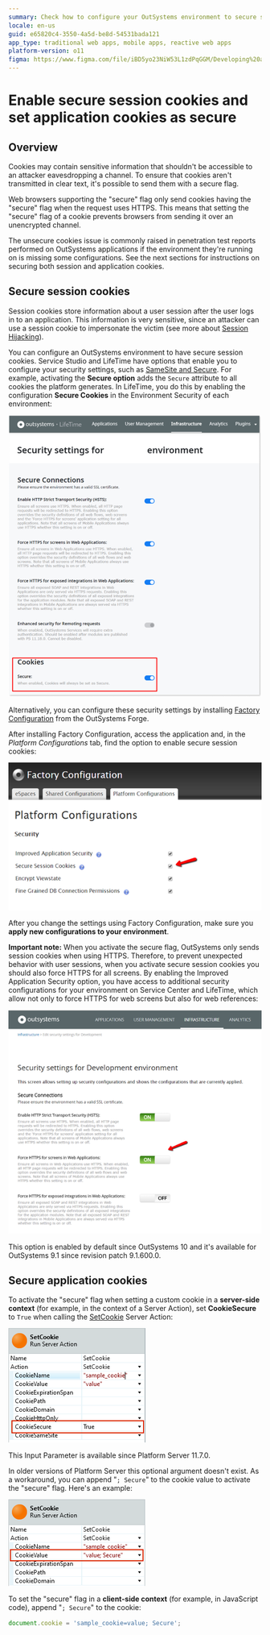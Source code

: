 ```yaml
---
summary: Check how to configure your OutSystems environment to secure session cookies and how to activate the secure cookie flag while developing the app.
locale: en-us
guid: e65820c4-3550-4a5d-be8d-54531bada121
app_type: traditional web apps, mobile apps, reactive web apps
platform-version: o11
figma: https://www.figma.com/file/iBD5yo23NiW53L1zdPqGGM/Developing%20an%20Application?node-id=4260:366
---
```


# Enable secure session cookies and set application cookies as secure

## Overview

Cookies may contain sensitive information that shouldn't be accessible to an attacker eavesdropping a channel. To ensure that cookies aren't transmitted in clear text, it's possible to send them with a secure flag.

Web browsers supporting the "secure" flag only send cookies having the "secure" flag when the request uses HTTPS. This means that setting the "secure" flag of a cookie prevents browsers from sending it over an unencrypted channel.

The unsecure cookies issue is commonly raised in penetration test reports performed on OutSystems applications if the environment they're running on is missing some configurations. See the next sections for instructions on securing both session and application cookies.

## Secure session cookies

Session cookies store information about a user session after the user logs in to an application. This information is very sensitive, since an attacker can use a session cookie to impersonate the victim (see more about [Session Hijacking](https://en.wikipedia.org/wiki/Session_hijacking)).

You can configure an OutSystems environment to have secure session cookies. Service Studio and LifeTime have options that enable you to configure your security settings, such as [SameSite and Secure](https://success.outsystems.com/Support/Enterprise_Customers/Maintenance_and_Operations/Upcoming_changes_in_cookie_handling_in_Google_Chrome#patch). For example, activating the **Secure option** adds the `Secure` attribute to all cookies the platform generates. In LifeTime, you do this by enabling the configuration **Secure Cookies** in the Environment Security of each environment:

![Screenshot showing how to enable Secure Cookies in the OutSystems LifeTime environment security settings](images/secure-cookies-lifetime-ss.png "Secure Cookies Configuration in LifeTime")

Alternatively, you can configure these security settings by installing [Factory Configuration](https://www.outsystems.com/forge/component/25/factory-configuration/) from the OutSystems Forge.

After installing Factory Configuration, access the application and, in the *Platform Configurations* tab, find the option to enable secure session cookies:

![Screenshot of the Factory Configuration application with the option to enable secure session cookies highlighted](images/secure-cookies-enable-secure-session_0.png "Enabling Secure Session Cookies in Factory Configuration")

<div class="info" markdown="1">

After you change the settings using Factory Configuration, make sure you **apply new configurations to your environment**.

</div>


**Important note:** When you activate the secure flag, OutSystems only sends session cookies when using HTTPS. Therefore, to prevent unexpected behavior with user sessions, when you activate secure session cookies you should also force HTTPS for all screens. By enabling the Improved Application Security option, you have access to additional security configurations for your environment on Service Center and LifeTime, which allow not only to force HTTPS for web screens but also for web references:

![Screenshot illustrating the option to force HTTPS for web screens and web references in OutSystems](images/secure-cookies-enable-secure-session_1.png "Forcing HTTPS for Web Screens and Web References")

This option is enabled by default since OutSystems 10 and it's available for OutSystems 9.1 since revision patch 9.1.600.0.

## Secure application cookies

To activate the "secure" flag when setting a custom cookie in a **server-side context** (for example, in the context of a Server Action), set **CookieSecure** to `True` when calling the [SetCookie](https://success.outsystems.com/Documentation/11/Reference/OutSystems_APIs/HTTPRequestHandler_API#SetCookie) Server Action:

![Screenshot of the SetCookie Server Action in OutSystems with the CookieSecure property set to True](images/secure-cookies-cookiesecure-property-ss.png "SetCookie Server Action with CookieSecure Property")

This Input Parameter is available since Platform Server 11.7.0.

In older versions of Platform Server this optional argument doesn't exist. As a workaround, you can append "`; Secure`" to the cookie value to activate the "secure" flag. Here's an example:

![Screenshot showing a legacy method for setting the secure flag on cookies by appending '; Secure' to the cookie value](images/secure-cookies-legacysecurevalue-ss.png "Legacy Method for Setting Secure Cookie Flag")

To set the "secure" flag in a **client-side context** (for example, in JavaScript code), append "`; Secure`" to the cookie:

```javascript
document.cookie = 'sample_cookie=value; Secure';
```
